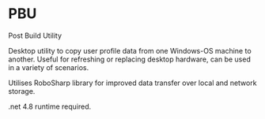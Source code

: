 # PBU
Post Build Utility

Desktop utility to copy user profile data from one Windows-OS machine to another. Useful for refreshing or replacing desktop hardware, can be used in a variety of scenarios.

Utilises RoboSharp library for improved data transfer over local and network storage.

.net 4.8 runtime required.
